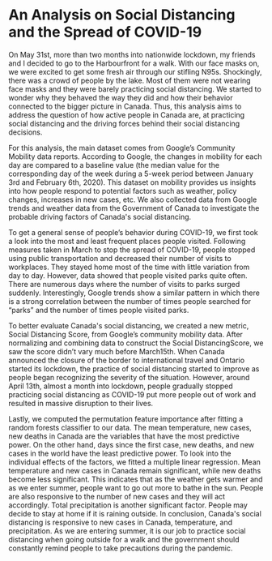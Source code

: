 # An Analysis on Social Distancing and the Spread of COVID-19

On May 31st, more than two months into nationwide lockdown, my friends and I decided to go to the Harbourfront for a walk. With our face masks on, we were excited to get some fresh air through our stifling N95s. Shockingly, there was a crowd of people by the lake. Most of them were not wearing face masks and they were barely practicing social distancing. We started to wonder why they behaved the way they did and how their behavior connected to the bigger picture in Canada. Thus, this analysis aims to address the question of how active people in Canada are, at practicing social distancing and the driving forces behind their social distancing decisions.

For this analysis, the main dataset comes from Google’s Community Mobility data reports. According to Google, the changes in mobility for each day are compared to a baseline value (the median value for the corresponding day of the week during a 5-week period between January 3rd and February 6th, 2020). This dataset on mobility provides us insights into how people respond to potential factors such as weather, policy changes, increases in new cases, etc. We also collected data from Google trends and weather data from the Government of Canada to investigate the probable driving factors of Canada's social distancing.

To get a general sense of people’s behavior during COVID-19, we first took a look into the most and least frequent places people visited. Following measures taken in March to stop the spread of COVID-19, people stopped using public transportation and decreased their number of visits to workplaces. They stayed home most of the time with little variation from day to day. However, data showed that people visited parks quite often. There are numerous days where the number of visits to parks surged suddenly. Interestingly, Google trends show a similar pattern in which there is a strong correlation between the number of times people searched for “parks” and the number of times people visited parks.

To better evaluate Canada's social distancing, we created a new metric, Social Distancing Score, from Google’s community mobility data. After normalizing and combining data to construct the Social DistancingScore, we saw the score didn’t vary much before March15th. When Canada announced the closure of the border to international travel and Ontario started its lockdown, the practice of social distancing started to improve as people began recognizing the severity of the situation. However, around April 13th, almost a month into lockdown, people gradually stopped practicing social distancing as COVID-19 put more people out of work and resulted in massive disruption to their lives.

Lastly, we computed the permutation feature importance after fitting a random forests classifier to our data. The mean temperature, new cases, new deaths in Canada are the variables that have the most predictive power. On the other hand, days since the first case, new deaths, and new cases in the world have the least predictive power. To look into the individual effects of the factors, we fitted a multiple linear regression. Mean temperature and new cases in Canada remain significant, while new deaths become less significant. This indicates that as the weather gets warmer and as we enter summer, people want to go out more to bathe in the sun. People are also responsive to the number of new cases and they will act accordingly. Total precipitation is another significant factor. People may decide to stay at home if it is raining outside. In conclusion, Canada's social distancing is responsive to new cases in Canada, temperature, and precipitation. As we are entering summer, it is our job to practice social distancing when going outside for a walk and the government should constantly remind people to take precautions during the pandemic.
